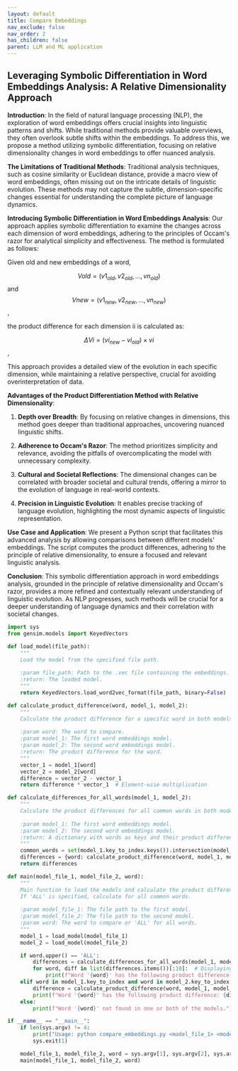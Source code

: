 ```yaml
---
layout: default
title: Compare Embeddings
nav_exclude: false
nav_order: 2
has_children: false
parent: LLM and ML application
---
```


## Leveraging Symbolic Differentiation in Word Embeddings Analysis: A Relative Dimensionality Approach

**Introduction**:
In the field of natural language processing (NLP), the exploration of word embeddings offers crucial insights into linguistic patterns and shifts. While traditional methods provide valuable overviews, they often overlook subtle shifts within the embeddings. To address this, we propose a method utilizing symbolic differentiation, focusing on relative dimensionality changes in word embeddings to offer nuanced analysis.

**The Limitations of Traditional Methods**:
Traditional analysis techniques, such as cosine similarity or Euclidean distance, provide a macro view of word embeddings, often missing out on the intricate details of linguistic evolution. These methods may not capture the subtle, dimension-specific changes essential for understanding the complete picture of language dynamics.

**Introducing Symbolic Differentiation in Word Embeddings Analysis**:
Our approach applies symbolic differentiation to examine the changes across each dimension of word embeddings, adhering to the principles of Occam's razor for analytical simplicity and effectiveness. The method is formulated as follows:

Given old and new embeddings of a word,

$$Vold=(v1_{old},v2_{old},…,vn_{old})$$ and $$V{new}=(v1_{new},v2_{new},…,vn_{new})$$,

the product difference for each dimension ii is calculated as:

$$ΔVi=(vi_{new}−vi_{old})×vi$$ ,

This approach provides a detailed view of the evolution in each specific dimension, while maintaining a relative perspective, crucial for avoiding overinterpretation of data.

**Advantages of the Product Differentiation Method with Relative Dimensionality**:

1. **Depth over Breadth**: By focusing on relative changes in dimensions, this method goes deeper than traditional approaches, uncovering nuanced linguistic shifts.

2. **Adherence to Occam's Razor**: The method prioritizes simplicity and relevance, avoiding the pitfalls of overcomplicating the model with unnecessary complexity.

3. **Cultural and Societal Reflections**: The dimensional changes can be correlated with broader societal and cultural trends, offering a mirror to the evolution of language in real-world contexts.

4. **Precision in Linguistic Evolution**: It enables precise tracking of language evolution, highlighting the most dynamic aspects of linguistic representation.

**Use Case and Application**:
We present a Python script that facilitates this advanced analysis by allowing comparisons between different models' embeddings. The script computes the product differences, adhering to the principle of relative dimensionality, to ensure a focused and relevant linguistic analysis.

**Conclusion**:
This symbolic differentiation approach in word embeddings analysis, grounded in the principle of relative dimensionality and Occam's razor, provides a more refined and contextually relevant understanding of linguistic evolution. As NLP progresses, such methods will be crucial for a deeper understanding of language dynamics and their correlation with societal changes.


```python
import sys
from gensim.models import KeyedVectors

def load_model(file_path):
    """
    Load the model from the specified file path.
    
    :param file_path: Path to the .vec file containing the embeddings.
    :return: The loaded model.
    """
    return KeyedVectors.load_word2vec_format(file_path, binary=False)

def calculate_product_difference(word, model_1, model_2):
    """
    Calculate the product difference for a specific word in both models.
    
    :param word: The word to compare.
    :param model_1: The first word embeddings model.
    :param model_2: The second word embeddings model.
    :return: The product difference for the word.
    """
    vector_1 = model_1[word]
    vector_2 = model_2[word]
    difference = vector_2 - vector_1
    return difference * vector_1  # Element-wise multiplication

def calculate_differences_for_all_words(model_1, model_2):
    """
    Calculate the product differences for all common words in both models.
    
    :param model_1: The first word embeddings model.
    :param model_2: The second word embeddings model.
    :return: A dictionary with words as keys and their product differences as values.
    """
    common_words = set(model_1.key_to_index.keys()).intersection(model_2.key_to_index.keys())
    differences = {word: calculate_product_difference(word, model_1, model_2) for word in common_words}
    return differences

def main(model_file_1, model_file_2, word):
    """
    Main function to load the models and calculate the product difference for the specified word.
    If 'ALL' is specified, calculate for all common words.
    
    :param model_file_1: The file path to the first model.
    :param model_file_2: The file path to the second model.
    :param word: The word to compare or 'ALL' for all words.
    """
    model_1 = load_model(model_file_1)
    model_2 = load_model(model_file_2)

    if word.upper() == 'ALL':
        differences = calculate_differences_for_all_words(model_1, model_2)
        for word, diff in list(differences.items())[:10]:  # Displaying the first 10 for brevity
            print(f"Word '{word}' has the following product difference: {diff}")
    elif word in model_1.key_to_index and word in model_2.key_to_index:
        difference = calculate_product_difference(word, model_1, model_2)
        print(f"Word '{word}' has the following product difference: {difference}")
    else:
        print(f"Word '{word}' not found in one or both of the models.")

if __name__ == "__main__":
    if len(sys.argv) != 4:
        print("Usage: python compare_embeddings.py <model_file_1> <model_file_2> <word or 'ALL'>")
        sys.exit(1)

    model_file_1, model_file_2, word = sys.argv[1], sys.argv[2], sys.argv[3]
    main(model_file_1, model_file_2, word)

```
